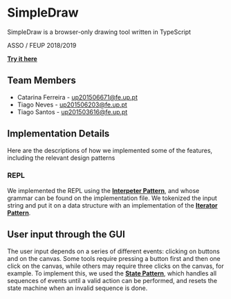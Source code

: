 # SimpleDraw

SimpleDraw is a browser-only drawing tool written in TypeScript

ASSO / FEUP 2018/2019

[**Try it here**](https://tiagolascasas.github.io/FEUP-ASSO/)

## Team Members

*  Catarina Ferreira - up201506671@fe.up.pt
*  Tiago Neves - up201506203@fe.up.pt
*  Tiago Santos - up201503616@fe.up.pt

## Implementation Details

Here are the descriptions of how we implemented some of the features, including the relevant design patterns

### REPL

We implemented the REPL using the [**Interpeter Pattern**](https://en.wikipedia.org/wiki/Interpreter_pattern), and whose grammar can be found
on the implementation file. We tokenized the input string and put it on a data structure with an implementation of the [**Iterator Pattern**](https://en.wikipedia.org/wiki/Iterator_pattern).

## User input through the GUI

The user input depends on a series of different events: clicking on buttons and on the canvas. Some tools require pressing a button first and then one click on the canvas,
while others may require three clicks on the canvas, for example. To implement this, we used the [**State Pattern**](https://en.wikipedia.org/wiki/State_pattern), which handles all sequences of events until a valid action can be performed, and resets the state machine when an invalid sequence is done.
